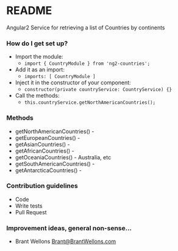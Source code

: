 # README #

Angular2 Service for retrieving a list of Countries by continents

### How do I get set up? ###

- Import the module:
	- `import { CountryModule } from 'ng2-countries';`
- Add it as an import:
	- `imports: [ CountryModule ]`
- Inject it in the constructor of your component:
	- `constructor(private countryService: CountryService) {}`
- Call the methods:
	- `this.countryService.getNorthAmericanCountries();`

### Methods ###
* getNorthAmericanCountries() -
* getEuropeanCountries() -
* getAsianCountries() -
* getAfricanCountries() -
* getOceaniaCountries() - Australia, etc
* getSouthAmericanCountries() -
* getAntarcticaCountries() -


### Contribution guidelines ###

* Code
* Write tests
* Pull Request

### Improvement ideas, general non-sense... ###

* Brant Wellons <Brant@BrantWellons.com>